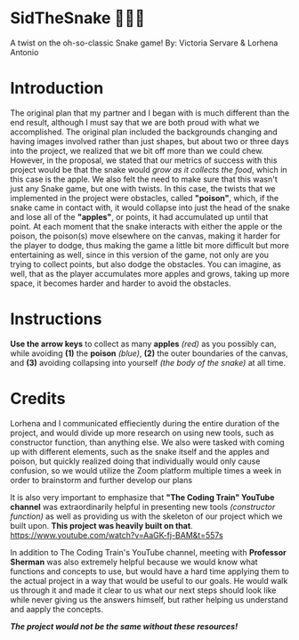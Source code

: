 # SidTheSnake  🐍🍎🔹
A twist on the oh-so-classic Snake game!
By: Victoria Servare & Lorhena Antonio

# Introduction
The original plan that my partner and I began with is much different than the end result, although I must say that we are both proud with what we accomplished. The original plan included the backgrounds changing  and having images involved rather than just shapes, but about two or three days into the project, we realized that we bit off more than we could chew. However, in the proposal, we stated that our metrics of success with this project would be that the snake would _grow as it collects the food_, which in this case is the apple. We also felt the need to make sure that this wasn't just any Snake game, but one with twists. In this case, the twists that we implemented in the project were obstacles, called **"poison"**, which, if the snake came in contact with, it would collapse into just the head of the snake and lose all of the **"apples"**, or points, it had accumulated up until that point. At each moment that the snake interacts with either the apple or the poison, the poison(s) move elsewhere on the canvas, making it harder for the player to dodge, thus making the game a little bit more difficult but more entertaining as well, since in this version of the game, not only are you trying to collect points, but also dodge the obstacles. You can imagine, as well, that as the player accumulates more apples and grows, taking up more space, it becomes harder and harder to avoid the obstacles. 

# Instructions
**Use the arrow keys** to collect as many **apples** _(red)_ as you possibly can, while avoiding **(1)** the **poison** _(blue)_, **(2)** the outer boundaries of the canvas, and **(3)** avoiding collapsing into yourself _(the body of the snake)_ at all time. 

# Credits
Lorhena and I communicated effieciently during the entire duration of the project, and would divide up more research on using new tools, such as constructor function, than anything else. We also were tasked with coming up with different elements, such as the snake itself and the apples and poison, but quickly realized doing that individually would only cause confusion, so we would utilize the Zoom platform multiple times a week in order to brainstorm and further develop our plans

It is also very important to emphasize that **"The Coding Train" YouTube channel** was extraordinarily helpful in presenting new tools _(constructor function)_ as well as providing us with the skeleton of our project which we built upon. **This project was heavily built on that**. https://www.youtube.com/watch?v=AaGK-fj-BAM&t=557s

In addition to The Coding Train's YouTube channel, meeting with **Professor Sherman** was also extremely helpful because we would know what functions and concepts to use, but would have a hard time applying them to the actual project in a way that would be useful to our goals. He would walk us through it and made it clear to us what our next steps should look like while never giving us the answers himself, but rather helping us understand and aapply the concepts.

_**The project would not be the same without these resources!**_
